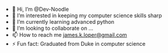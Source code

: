 - 👋 Hi, I’m @Dev-Noodle
- 👀 I’m interested in keeping my computer science skills sharp
- 🌱 I’m currently learning advanced python
- 💞️ I’m looking to collaborate on ...
- 📫 How to reach me james.k.loper@gmail.com
- ⚡ Fun fact: Graduated from Duke in computer science

<!---
Dev-Noodle/Dev-Noodle is a ✨ special ✨ repository because its `README.md` (this file) appears on your GitHub profile.
You can click the Preview link to take a look at your changes.
--->
